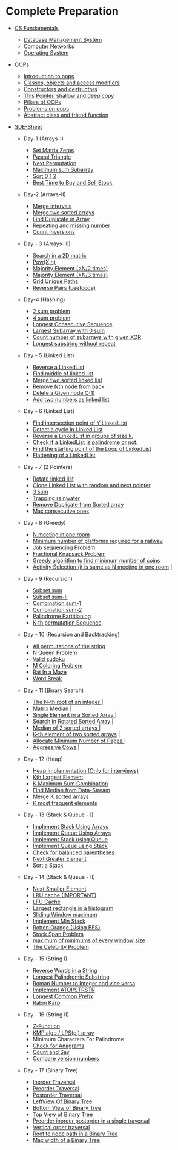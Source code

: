 # Complete Preparation

-   [CS Fundamentals](./CS-fundamentals/README.md)

    -   [Database Management System](./CS-fundamentals/DBMS.md)
    -   [Computer Networks](./CS-fundamentals/CN.md)
    -   [Operating System](./CS-fundamentals/OS.md)

-   [OOPs](./OOPs/README.md)

    -   [Introduction to oops](./OOPs/1_introduction.md)
    -   [Classes, objects and access modifiers](./OOPs/2_classesAndObjects.md)
    -   [Constructors and destructors](./OOPs/3_constructorsAndDestructors.md)
    -   [This Pointer, shallow and deep copy](./OOPs/4_thisPointerAndCopy.md)
    -   [Pillars of OOPs](./OOPs/5_pillarsOfOOPs.md)
    -   [Problems on oops](./OOPs/6_problems.md)
    -   [Abstract class and friend function](./OOPs/7_abstractClassAndFriendFunction.md)

-   [SDE-Sheet](./SDE-Sheet/README.md)

    -   Day-1 (Arrays-I)

        -   [Set Matrix Zeros](./SDE-Sheet/DAY_1/1_setMatrixZeros.md)
        -   [Pascal Triangle](./SDE-Sheet/DAY_1/2_pascalTriangle.md)
        -   [Next Permutation](./SDE-Sheet/DAY_1/3_nextPermutation.md)
        -   [Maximum sum Subarray](./SDE-Sheet/DAY_1/4_kadanesAlgorithm.md)
        -   [Sort 0 1 2](./SDE-Sheet/DAY_1/5_sort012.md)
        -   [Best Time to Buy and Sell Stock](./SDE-Sheet/DAY_1/6_buyAndSellStock.md)

    -   Day-2 (Arrays-II)

        -   [Merge intervals](./SDE-Sheet/DAY_2/2_mergeIntervals.md)
        -   [Merge two sorted arrays](./SDE-Sheet/DAY_2/3_mergeSortedArrays.md)
        -   [Find Duplicate in Array](./SDE-Sheet/DAY_2/4_findDuplicateInArray.md)
        -   [Repeating and missing number](./SDE-Sheet/DAY_2/5_repeatingAndMissingNumber.md)
        -   [Count Inversions](./SDE-Sheet/DAY_2/6_countInversions.md)

    -   Day - 3 (Arrays-III)

        -   [Search in a 2D matrix](./SDE-Sheet/DAY_3/1_searchIn2DMatrix.md)
        -   [Pow(X,n)](./SDE-Sheet/DAY_3/2_powXN.md)
        -   [Majority Element (>N/2 times)](./SDE-Sheet/DAY_3/3_majorityElementN2.md)
        -   [Majority Element (>N/3 times)](./SDE-Sheet/DAY_3/4_majorityElementN3.md)
        -   [Grid Unique Paths](./SDE-Sheet/DAY_3/5_gridUniquePath.md)
        -   [Reverse Pairs (Leetcode)](./SDE-Sheet/DAY_3/6_reversePairs.md)

    -   Day-4 (Hashing)

        -   [2 sum problem](./SDE-Sheet/DAY_4/1_2sum.md)
        -   [4 sum problem](./SDE-Sheet/DAY_4/2_4sum.md)
        -   [Longest Consecutive Sequence](./SDE-Sheet/DAY_4/3_LongestConsecutiveSequence.md)
        -   [Largest Subarray with 0 sum](./SDE-Sheet/DAY_4/4_largestSubarrayZeroSum.md)
        -   [Count number of subarrays with given XOR](./SDE-Sheet/DAY_4/5_countNoOfSubArrayWithGivenXOR.md)
        -   [Longest substring without repeat](./SDE-Sheet/DAY_4/6_longestSubstringWithoutRepeat.md)

    -   Day - 5 (Linked List)

        -   [Reverse a LinkedList](./SDE-Sheet/DAY_5/1_ReverseLinkedList.md)
        -   [Find middle of linked list](./SDE-Sheet/DAY_5/2_PlsfindMiddleOfLinkedList.md)
        -   [Merge two sorted linked list](./SDE-Sheet/DAY_5/3_mergeTWoSortedLists.md)
        -   [Remove Nth node from back](./SDE-Sheet/DAY_5/4_removeNthNodeFromBack.md)
        -   [Delete a Given node O(1)](./SDE-Sheet/DAY_5/5_deleteGivenNode.md)
        -   [Add two numbers as linked list](./SDE-Sheet/DAY_5/6_addTwoNumbersAsLList.md)

    -   Day - 6 (Linked List)

        -   [Find intersection point of Y LinkedList](./SDE-Sheet/DAY_6/1_findIntersectionPointOfYLinkedList.md)
        -   [Detect a cycle in Linked List](./SDE-Sheet/DAY_6/2_detectCycleInLL.md)
        -   [Reverse a LinkedList in groups of size k.](./SDE-Sheet/DAY_6/3_reverseLLinGroupK.md)
        -   [Check if a LinkedList is palindrome or not.](./SDE-Sheet/DAY_6/4_isLLPalindrome.md)
        -   [Find the starting point of the Loop of LinkedList](./SDE-Sheet/DAY_6/5_startingPointOfLL.md)
        -   [Flattening of a LinkedList](./SDE-Sheet/DAY_6/6_flatteningOfLL.md)

    -   Day - 7 (2 Pointers)

        -   [Rotate linked list](./SDE-Sheet/DAY_7/1_rotateLL.md)
        -   [Clone Linked List with random and next pointer](./SDE-Sheet/DAY_7/2_cloneLLWithRandomAndNextPointer.md)
        -   [3 sum](./SDE-Sheet/DAY_7/3_3sum.md)
        -   [Trapping rainwater](./SDE-Sheet/DAY_7/4_trappingRainwater.md)
        -   [Remove Duplicate from Sorted array](./SDE-Sheet/DAY_7/5_removeDuplicates.md)
        -   [Max consecutive ones](./SDE-Sheet/DAY_7/6_maxConsecutiveOnes.md)

    -   Day - 8 (Greedy)

        -   [N meeting in one room](./SDE-Sheet/DAY_8/1_N_meeting_in_one_room.md)
        -   [Minimum number of platforms required for a railway](./SDE-Sheet/DAY_8/2_minimum_platforms.md)
        -   [Job sequencing Problem](./SDE-Sheet/DAY_8/3_job_sequencing.md)
        -   [Fractional Knapsack Problem](./SDE-Sheet/DAY_8/4_fractional_knapsack.md)
        -   [Greedy algorithm to find minimum number of coins](./SDE-Sheet/DAY_8/5_minimum_coins.md)
        -   [Activity Selection (it is same as N meeting in one room]() |

    -   Day - 9 (Recursion)

        -   [Subset sum](./SDE-Sheet/DAY_9/1_subsetSum.md.md)
        -   [Subset sum-II](./SDE-Sheet/DAY_9/2_subsetSumII.md)
        -   [Combination sum-1](./SDE-Sheet/DAY_9/3_combinationSumI.md)
        -   [Combination sum-2](./SDE-Sheet/DAY_9/4_combinationSumII.md)
        -   [Palindrome Partitioning](./SDE-Sheet/DAY_9/5_palindromePartitioning.md)
        -   [K-th permutation Sequence](./SDE-Sheet/DAY_9/6_kthPermutationSequence.md)

    -   Day - 10 (Recursion and Backtracking)

        -   [All permutations of the string](./SDE-Sheet/DAY_10/1_permutations.md)
        -   [N Queen Problem](./SDE-Sheet/DAY_10/2_nQueenProblem.md)
        -   [Valid sudoku](./SDE-Sheet/DAY_10/3_validSudoku.md)
        -   [M Coloring Problem](./SDE-Sheet/DAY_10/4_mColoringProblem.md)
        -   [Rat In a Maze](./SDE-Sheet/DAY_10/5_ratInAMaze.md)
        -   [Word Break](./SDE-Sheet/DAY_10/6_wordBreak.md)

    -   Day - 11 (Binary Search)

        -   [The N-th root of an integer ](./SDE-Sheet/DAY_11/1_nthRootOfM.md) |
        -   [Matrix Median ](./SDE-Sheet/DAY_11/2_matrixMedian.md) |
        -   [Single Element in a Sorted Array ](./SDE-Sheet/DAY_11/3_singleElementInSortedArray.md) |
        -   [Search in Rotated Sorted Array ](./SDE-Sheet/DAY_11/4_searchInRotatedSortedArray.md) |
        -   [Median of 2 sorted arrays ](./SDE-Sheet/DAY_11/5_medianOfTwoSortedArray.md) |
        -   [K-th element of two sorted arrays](./SDE-Sheet/DAY_11/6_kthElementOfTwoSortedArrays.md) |
        -   [Allocate Minimum Number of Pages ](./SDE-Sheet/DAY_11/7_allocatePages.md) |
        -   [Aggressive Cows ](./SDE-Sheet/DAY_11/8_aggressiveCows.md) |

    -   Day - 12 (Heap)

        -   [Heap Implementation (Only for interviews)](./SDE-Sheet/DAY_12/1_heapImplementation.md)
        -   [Kth Largest Element](./SDE-Sheet/DAY_12/2_kthLargestElement.md)
        -   [K Maximum Sum Combination](./SDE-Sheet/DAY_12/3_kMaxSumCombinations.md)
        -   [Find Median from Data-Stream](./SDE-Sheet/DAY_12/4_findMedianInDataStream.md)
        -   [Merge K sorted arrays](./SDE-Sheet/DAY_12/5_mergeKSortedArrays.md)
        -   [K most frequent elements](./SDE-Sheet/DAY_12/6_kMostFrequentElements.md)

    -   Day - 13 (Stack & Queue - I)

        -   [Implement Stack Using Arrays](./SDE-Sheet/DAY_13/1_stackArrayImplementation.md)
        -   [Implement Queue Using Arrays](./SDE-Sheet/DAY_13/2_queueArrayImplementation.md)
        -   [Implement Stack using Queue](./SDE-Sheet/DAY_13/3_stackUsingQueue.md)
        -   [Implement Queue using Stack](./SDE-Sheet/DAY_13/4_queueUsingStack.md)
        -   [Check for balanced parentheses](./SDE-Sheet/DAY_13/5_balancedParenthesis.md)
        -   [Next Greater Element](./SDE-Sheet/DAY_13/6_nextGreaterElement.md)
        -   [Sort a Stack](./SDE-Sheet/DAY_13/7_sortAStack.md)

    -   Day - 14 (Stack & Queue - II)

        -   [Next Smaller Element](./SDE-Sheet/DAY_14/1_nextSmallerElement.md)
        -   [LRU cache (IMPORTANT)](./SDE-Sheet/DAY_14/2_lruCache.md)
        -   [LFU Cache](./SDE-Sheet/DAY_14/3_lfuCache.md)
        -   [Largest rectangle in a histogram](./SDE-Sheet/DAY_14/4_largestRectangleInHistogram.md)
        -   [Sliding Window maximum](./SDE-Sheet/DAY_14/5_slidingWindowMaximum.md)
        -   [Implement Min Stack](./SDE-Sheet/DAY_14/6_minStack.md)
        -   [Rotten Orange (Using BFS)](./SDE-Sheet/DAY_14/7_rottenOrange.md)
        -   [Stock Span Problem](./SDE-Sheet/DAY_14/8_stockSpanProblem.md)
        -   [maximum of minimums of every window size](./SDE-Sheet/DAY_14/9_maxOfMinOfEveryWindow.md)
        -   [The Celebrity Problem](./SDE-Sheet/DAY_14/10_theCelebrityProblem.md)

    -   Day - 15 (String I)

        -   [Reverse Words in a String](./SDE-Sheet/DAY_15/1_reverseWord.md)
        -   [Longest Palindromic Substring](D./SDE-Sheet/AY_15/2_longestPalindromicSubstring.md)
        -   [Roman Number to Integer and vice versa](./SDE-Sheet/DAY_15/3_romanToInt.md)
        -   [Implement ATOI/STRSTR](./SDE-Sheet/DAY_15/4_atoiImplementation.md)
        -   [Longest Common Prefix](./SDE-Sheet/DAY_15/5_lcp.md)
        -   [Rabin Karp](./SDE-Sheet/DAY_15/6_rabinKarp.md)

    -   Day - 16 (String II)

        -   [Z-Function](./SDE-Sheet/DAY_16/1_zFunction.md)
        -   [KMP algo / LPS(pi) array](./SDE-Sheet/DAY_16/2_KMP.md)
        -   Minimum Characters For Palindrome
        -   [Check for Anagrams](./SDE-Sheet/DAY_16/4_checkAnagrams.md)
        -   [Count and Say](./SDE-Sheet/DAY_16/5_countAndSay.md)
        -   [Compare version numbers](./SDE-Sheet/DAY_16/6_compareVersionNumber.md)

    -   Day - 17 (Binary Tree)

        -   [Inorder Traversal](./SDE-Sheet/DAY_17/1_inorderTraversal.md)
        -   [Preorder Traversal](./SDE-Sheet/DAY_17/2_preorderTraversal.md)
        -   [Postorder Traversal](./SDE-Sheet/DAY_17/3_postorderTraversal.md)
        -   [LeftView Of Binary Tree](./SDE-Sheet/DAY_17/4_leftViewOfBinaryTree.md)
        -   [Bottom View of Binary Tree](./SDE-Sheet/DAY_17/5_bottomViewOfBinaryTree.md)
        -   [Top View of Binary Tree](./SDE-Sheet/DAY_17/6_topViewOfBinaryTree.md)
        -   [Preorder inorder postorder in a single traversal](./SDE-Sheet/DAY_17/7_3traversalInOne.md)
        -   [Vertical order traversal](./SDE-Sheet/DAY_17/8_verticalOrderTraversal.md)
        -   [Root to node path in a Binary Tree](./SDE-Sheet/DAY_17/9_rootToNodePath.md)
        -   [Max width of a Binary Tree](./SDE-Sheet/DAY_17/10_maxWidthOfBinaryTree.md)
